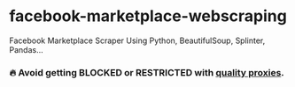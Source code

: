 # facebook-marketplace-webscraping
Facebook Marketplace Scraper Using Python, BeautifulSoup, Splinter, Pandas...

<h3>
  🔥  Avoid getting BLOCKED or RESTRICTED with <a href="https://shorturl.at/eCOdT" target="_blank">quality proxies</a>.
<h3/>

